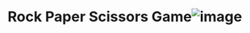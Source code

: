 # Rock Paper Scissors Game![image](https://github.com/rajeshchary1999/Rock_Paper_Scissors/assets/104690664/e4286a95-96e4-4428-9a61-a9415955af81) 


